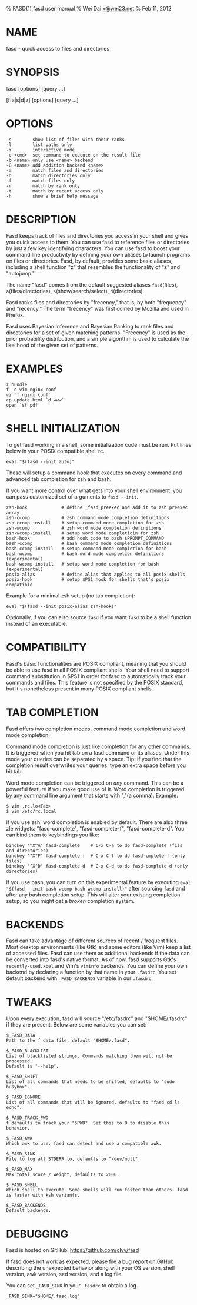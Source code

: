 % FASD(1) fasd user manual
% Wei Dai <x@wei23.net>
% Feb 11, 2012

# NAME

fasd - quick access to files and directories

# SYNOPSIS

fasd [options] [query ...]

[f|a|s|d|z] [options] [query ...]

# OPTIONS

    -s        show list of files with their ranks
    -l        list paths only
    -i        interactive mode
    -e <cmd>  set command to execute on the result file
    -b <name> only use <name> backend
    -B <name> add addition backend <name>
    -a        match files and directories
    -d        match directories only
    -f        match files only
    -r        match by rank only
    -t        match by recent access only
    -h        show a brief help message

# DESCRIPTION

Fasd keeps track of files and directories you access in your shell and gives you
quick access to them. You can use fasd to reference files or directories by just
a few key identifying characters. You can use fasd to boost your command line
productivity by defining your own aliases to launch programs on files or
directories. Fasd, by default, provides some basic aliases, including a shell
function "z" that resembles the functionality of "z" and "autojump."

The name "fasd" comes from the default suggested aliases `fasd`(files),
`a`(files/directories), `s`(show/search/select), `d`(directories).

Fasd ranks files and directories by "frecency," that is, by both "frequency"
and "recency." The term "frecency" was first coined by Mozilla and used in
Firefox.

Fasd uses Bayesian Inference and Bayesian Ranking to rank files and directories
for a set of given matching patterns. "Frecency" is used as the prior
probability distribution, and a simple algorithm is used to calculate the
likelihood of the given set of patterns.

# EXAMPLES

    z bundle
    f -e vim nginx conf
    vi `f nginx conf`
    cp update.html `d www`
    open `sf pdf`

# SHELL INITIALIZATION

To get fasd working in a shell, some initialization code must be run. Put
lines below in your POSIX compatible shell rc.

    eval "$(fasd --init auto)"

These will setup a command hook that executes on every command and advanced tab
completion for zsh and bash.

If you want more control over what gets into your shell environment, you can
pass customized set of arguments to `fasd --init`.

    zsh-hook             # define _fasd_preexec and add it to zsh preexec array
    zsh-ccomp            # zsh command mode completion definitions
    zsh-ccomp-install    # setup command mode completion for zsh
    zsh-wcomp            # zsh word mode completion definitions
    zsh-wcomp-install    # setup word mode completioin for zsh
    bash-hook            # add hook code to bash $PROMPT_COMMAND
    bash-ccomp           # bash command mode completion definitions
    bash-ccomp-install   # setup command mode completion for bash
    bash-wcomp           # bash word mode completion definitions (experimental)
    bash-wcomp-install   # setup word mode completion for bash (experimental)
    posix-alias          # define alias that applies to all posix shells
    posix-hook           # setup $PS1 hook for shells that's posix compatible

Example for a minimal zsh setup (no tab completion):

    eval "$(fasd --init posix-alias zsh-hook)"

Optionally, if you can also source `fasd` if you want `fasd` to be a shell
function instead of an executable.

# COMPATIBILITY

Fasd's basic functionalities are POSIX compliant, meaning that you should be
able to use fasd in all POSIX compliant shells. Your shell need to support
command substitution in $PS1 in order for fasd to automatically track your
commands and files. This feature is not specified by the POSIX standard, but
it's nonetheless present in many POSIX compliant shells.

# TAB COMPLETION

Fasd offers two completion modes, command mode completion and word mode
completion.

Command mode completion is just like completion for any other commands. It is
triggered when you hit tab on a fasd command or its aliases. Under this mode
your queries can be separated by a space. Tip: if you find that the completion
result overwrites your queries, type an extra space before you hit tab.

Word mode completion can be triggered on *any* command. This can be a powerful
feature if you make good use of it. Word completion is triggered by any command
line argument that starts with ","(a comma). Example:

    $ vim ,rc,lo<Tab>
    $ vim /etc/rc.local

If you use zsh, word completion is enabled by default. There are also three
zle widgets: "fasd-complete", "fasd-complete-f", "fasd-complete-d". You can
bind them to keybindings you like:

    bindkey '^X^A' fasd-complete    # C-x C-a to do fasd-complete (fils and directories)
    bindkey '^X^F' fasd-complete-f  # C-x C-f to do fasd-cmplete-f (only files)
    bindkey '^X^D' fasd-complete-d  # C-x C-d to do fasd-complete-d (only directories)

If you use bash, you can turn on this experimental feature by executing
`eval "$(fasd --init bash-wcomp bash-wcomp-install)"` after sourcing `fasd`
and after any bash completion setup. This will alter your existing completion
setup, so you might get a *broken* completion system.

# BACKENDS

Fasd can take advantage of different sources of recent / frequent files. Most
desktop environments (like Gtk) and some editors (like Vim) keep a list of
accessed files. Fasd can use them as additional backends if the data can be
converted into fasd's native format. As of now, fasd supports Gtk's
`recently-used.xbel` and Vim's `viminfo` backends. You can define your own
backend by declaring a function by that name in your `.fasdrc`. You set default
backend with `_FASD_BACKENDS` variable in our `.fasdrc`.

# TWEAKS

Upon every execution, fasd will source "/etc/fasdrc" and "$HOME/.fasdrc" if
they are present. Below are some variables you can set:

    $_FASD_DATA
    Path to the f data file, default "$HOME/.fasd".

    $_FASD_BLACKLIST
    List of blacklisted strings. Commands matching them will not be processed.
    Default is "--help".

    $_FASD_SHIFT
    List of all commands that needs to be shifted, defaults to "sudo busybox".

    $_FASD_IGNORE
    List of all commands that will be ignored, defaults to "fasd cd ls echo".

    $_FASD_TRACK_PWD
    f defaults to track your "$PWD". Set this to 0 to disable this behavior.

    $_FASD_AWK
    Which awk to use. fasd can detect and use a compatible awk.

    $_FASD_SINK
    File to log all STDERR to, defaults to "/dev/null".

    $_FASD_MAX
    Max total score / weight, defaults to 2000.

    $_FASD_SHELL
    Which shell to execute. Some shells will run faster than others. fasd
    is faster with ksh variants.

    $_FASD_BACKENDS
    Default backends.

# DEBUGGING

Fasd is hosted on GitHub: https://github.com/clvv/fasd

If fasd does not work as expected, please file a bug report on GitHub describing
the unexpected behavior along with your OS version, shell version, awk version,
sed version, and a log file.

You can set `_FASD_SINK` in your `.fasdrc` to obtain a log.

    _FASD_SINK="$HOME/.fasd.log"

